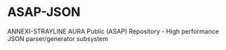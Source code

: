 # ASAP-JSON
ANNEXI-STRAYLINE AURA Public (ASAP) Repository - High performance JSON parser/generator subsystem
